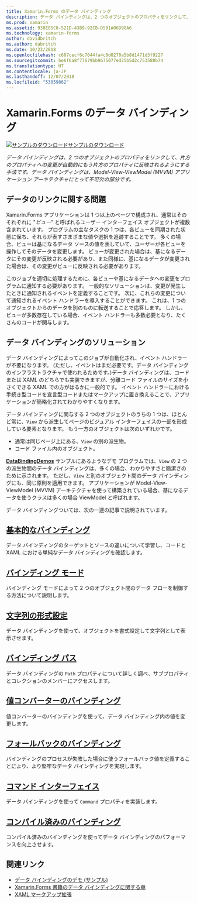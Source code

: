 ```yaml
---
title: Xamarin.Forms のデータ バインディング
description: データ バインディングは、2 つのオブジェクトのプロパティをリンクして、片方のプロパティへの変更が自動的にもう片方のプロパティに反映されるようにする手法です。 データ バインディングは、Model-View-ViewModel (MVVM) アプリケーション アーキテクチャにとって不可欠の部分です。
ms.prod: xamarin
ms.assetid: 938E85C8-521D-43B9-92CB-D591A06D98A6
ms.technology: xamarin-forms
author: davidbritch
ms.author: dabritch
ms.date: 10/23/2018
ms.openlocfilehash: c607cecf6c7044fa4c8d0270a5b8d1471d3f9227
ms.sourcegitcommit: be6f6a8f77679bb9675077ed25b5d2c753580b74
ms.translationtype: HT
ms.contentlocale: ja-JP
ms.lasthandoff: 12/07/2018
ms.locfileid: "53059062"
---
```

# <a name="xamarinforms-data-binding"></a>Xamarin.Forms のデータ バインディング

[![サンプルのダウンロード](~/media/shared/download.png)サンプルのダウンロード](https://developer.xamarin.com/samples/xamarin-forms/DataBindingDemos/)

_データ バインディングは、2 つのオブジェクトのプロパティをリンクして、片方のプロパティへの変更が自動的にもう片方のプロパティに反映されるようにする手法です。データ バインディングは、Model-View-ViewModel (MVVM) アプリケーション アーキテクチャにとって不可欠の部分です。_

## <a name="the-data-linking-problem"></a>データのリンクに関する問題

Xamarin.Forms アプリケーションは 1 つ以上のページで構成され、通常はそのそれぞれに "*ビュー*" と呼ばれるユーザー インターフェイス オブジェクトが複数含まれています。 プログラムの主なタスクの 1 つは、各ビューを同期された状態に保ち、それらが表すさまざまな値や選択を追跡することです。 多くの場合、ビューは基になるデータ ソースの値を表していて、ユーザーが各ビューを操作してそのデータを変更します。 ビューが変更された場合は、基になるデータにその変更が反映される必要があり、また同様に、基になるデータが変更された場合は、その変更がビューに反映される必要があります。

このジョブを適切に処理するために、各ビューや基になるデータへの変更をプログラムに通知する必要があります。 一般的なソリューションは、変更が発生したときに通知されるイベントを定義することです。 次に、これらの変更について通知されるイベント ハンドラーを導入することができます。 これは、1 つのオブジェクトからのデータを別のものに転送することで応答します。 しかし、ビューが多数存在している場合、イベント ハンドラーも多数必要となり、たくさんのコードが関与します。

## <a name="the-data-binding-solution"></a>データ バインディングのソリューション

データ バインディングによってこのジョブが自動化され、イベント ハンドラーが不要になります。 (ただし、イベントはまだ必要です。データ バインディングのインフラストラクチャで使われるためです。)データ バインディングは、コードまたは XAML のどちらでも実装できますが、分離コード ファイルのサイズを小さくできる XAML での方がはるかに一般的です。 イベント ハンドラーにおける手続き型コードを宣言型コードまたはマークアップに置き換えることで、アプリケーションが簡略化されてわかりやすくなります。

データ バインディングに関与する 2 つのオブジェクトのうちの 1 つは、ほとんど常に、`View` から派生してページのビジュアル インターフェイスの一部を形成している要素となります。 もう一方のオブジェクトは次のいずれかです。

- 通常は同じページ上にある、`View` の別の派生物。
- コード ファイル内のオブジェクト。

[**DataBindingDemos**](https://developer.xamarin.com/samples/xamarin-forms/DataBindingDemos/) サンプルにあるようなデモ プログラムでは、`View` の 2 つの派生物間のデータ バインディングは、多くの場合、わかりやすさと簡潔さのために示されます。 ただし、`View` と別のオブジェクト間のデータ バインディングにも、同じ原則を適用できます。 アプリケーションが Model-View-ViewModel (MVVM) アーキテクチャを使って構築されている場合、基になるデータを使うクラスは多くの場合 ViewModel と呼ばれます。

データ バインディングついては、次の一連の記事で説明されています。

## <a name="basic-bindingsbasic-bindingsmd"></a>[基本的なバインディング](basic-bindings.md)

データ バインディングのターゲットとソースの違いについて学習し、コードと XAML における単純なデータ バインディングを確認します。

## <a name="binding-modebinding-modemd"></a>[バインディング モード](binding-mode.md)

バインディング モードによって 2 つのオブジェクト間のデータ フローを制御する方法について説明します。

## <a name="string-formattingstring-formattingmd"></a>[文字列の形式設定](string-formatting.md)

データ バインディングを使って、オブジェクトを書式設定して文字列として表示させます。

## <a name="binding-pathbinding-pathmd"></a>[バインディング パス](binding-path.md)

データ バインディングの `Path` プロパティについて詳しく調べ、サブプロパティとコレクションのメンバーにアクセスします。

## <a name="binding-value-convertersconvertersmd"></a>[値コンバーターのバインディング](converters.md)

値コンバーターのバインディングを使って、データ バインディング内の値を変更します。

## <a name="binding-fallbacksbinding-fallbacksmd"></a>[フォールバックのバインディング](binding-fallbacks.md)

バインディングのプロセスが失敗した場合に使うフォールバック値を定義することにより、より堅牢なデータ バインディングを実現します。

## <a name="the-command-interfacecommandingmd"></a>[コマンド インターフェイス](commanding.md)

データ バインディングを使って `Command` プロパティを実装します。

## <a name="compiled-bindingscompiled-bindingsmd"></a>[コンパイル済みのバインディング](compiled-bindings.md)

コンパイル済みのバインディングを使ってデータ バインディングのパフォーマンスを向上させます。

## <a name="related-links"></a>関連リンク

- [データ バインディングのデモ (サンプル)](https://developer.xamarin.com/samples/xamarin-forms/DataBindingDemos/)
- [Xamarin.Forms 書籍のデータ バインディングに関する章](~/xamarin-forms/creating-mobile-apps-xamarin-forms/summaries/chapter16.md)
- [XAML マークアップ拡張](~/xamarin-forms/xaml/markup-extensions/index.md)
